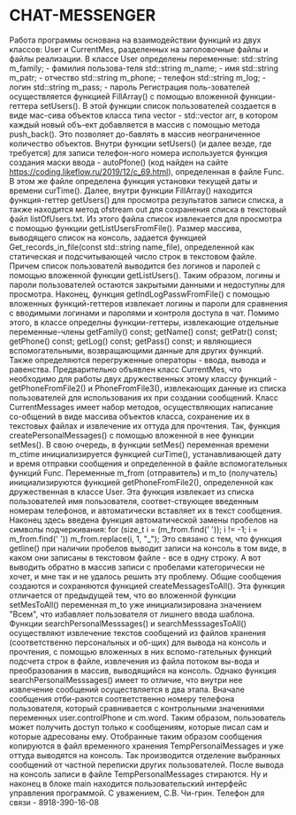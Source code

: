 # CHAT-MESSENGER
Работа программы основана на взаимодействии функций из двух классов: User и CurrentMes, разделенных на заголовочные файлы и файлы реализации. В классе User определены переменные: std::string m_family; - фамилия пользова-теля std::string m_name; - имя std::string m_patr; - отчество std::string m_phone; - телефон std::string m_log; - логин std::string m_pass; - пароль Регистрация поль-зователей осуществляется функцией FillArray() с помощью вложенной функции-геттера setUsers(). В этой функции список пользователей создается в виде мас-сива объектов класса типа vector - std::vector arr, в котором каждый новый объ-ект добавляется в массив с помощью метода push_back(). Это позволяет до-бавлять в массив неограниченное количество объектов. 
Внутри функции setUsers() (и далее везде, где требуется) для записи телефон-ного номера используется функция создания маски ввода - autoPfone() (код найден на сайте https://coding.likeflow.ru/2019/12/c_69.html), определенная в файле Func. В этом же файле определена функция установки текущей даты и времени curTime(). Далее, внутри функции FillArray() находится функция-геттер getUsers() для просмотра результатов записи списка, а также находится метод ofstream out для сохранения списка в текстовый файл listOfUsers.txt. Из этого файла список извлекается для просмотра с помощью функции getListUsersFromFile(). 
Размер массива, выводящего список на консоль, задается функцией Get_records_in_file(const std::string name_file), определенной как статическая и подсчитывающей число строк в текстовом файле. Причем список пользователй выводится без логинов и паролей с помощью вложенной функции getListUsers(). Таким образом, логины и пароли пользователей остаются закрытыми данными и недоступны для просмотра. Наконец, функция getIndLogPasswFromFile() с помощью вложенных функций-геттеров извлекает логины и пароли для сравнения с вводимыми логинами и паролями и контроля доступа в чат. 
Помимо этого, в классе определны функции-геттеры, извлекающие отдельные переменные-члены getFamily() const; getName() const; getPatr() const; getPhone() const; getLog() const; getPass() const; и являющиеся вспомогательными, возвращающими данные для других функций. Также определяются перегруженные операторы - ввода, вывода и равенства. Предварительно объявлен класс CurrentMes, что необходимо для работы двух дружественных этому классу функций - getPhoneFromFile2() и PhoneFromFile3(), извлекающих данные из списка пользователей для использования их при создании сообщений. 
Класс CurrentMessages имеет набор методов, осуществляющих написание со-общений в виде массива объектов класса, сохранение их в текстовых файлах и извлечение их оттуда для прочтения. Так, функция createPersonalMessages() с помощью вложенной в нее функции setMes(). В свою очередь, в функции setMes() переменная времени m_ctime инициализируется функцией curTime(), устанавливающей дату и время отправки сообщения и определенной в файле вспомогательных функций Func. 
Переменные m_from (отправитель) и m_to (получатель) инициализируются функцией getPhoneFromFile2(), определенной как дружественная в классе User. Эта функция извлекает из списка пользователей имя пользователя, соответ-ствующее введенным номерам телефонов, и автоматически вставляет их в текст сообщения. Наконец здесь введена функция автоматической замены пробелов на символы подчеркивания: for (size_t i = (m_from.find(' ')); i != -1; i = m_from.find(' ')) m_from.replace(i, 1, "_"); Это связано с тем, что функция getline() при наличии пробелов выводит записи на консоль в том виде, в каком они записаны в текстовом файле - все в одну строку. А вот выводить обратно в массив записи с пробелами категорически не хочет, и мне так и не удалось решить эту проблему.
 Общие сообщения создаются и сохраняются функцией createMessagesToAll(). Эта функция отличается от предыдущей тем, что во вложенной функции setMesToAll() переменная m_to уже инициализирована значением "Всем", что избавляет пользователя от лишнего ввода шаблона. Функции searchPersonalMesssages() и searchMesssagesToAll() осуществляют извлечение текстов сообщений из файлов хранения (соответственно персональных и об-щих) для вывода на консоль и прочтения, с помощью вложенных в них вспомо-гательных функций подсчета строк в файле, извлечения из файла потоком вы-вода и преобразования в массив, выводящийся на консоль. 
Однако функция searchPersonalMesssages() имеет то отличие, что внутри нее извлечение сообщений осуществляется в два этапа. Вначале сообщения отби-раются соответственно номеру телефона пользователя, который сравнивается с контрольными значениями переменных user.controlPhone и cm.word. Таким образом, пользователь может получить доступ только к сообщениям, которые писал сам и которые адресованы ему. Отобранные таким образом сообщения копируются в файл временного хранения TempPersonalMessages и уже оттуда выводятся на консоль. Так производится отделение выбранных сообщений от частной переписки других пользователей. После вывода на консоль записи в файле TempPersonalMessages стираются. Ну и наконец в блоке main находится пользовательский интерфейс управления программой. С уважением, С.В. Чи-грин. Телефон для связи - 8918-390-16-08
